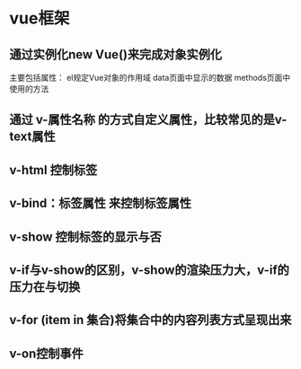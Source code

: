 # vue框架
## 通过实例化new Vue()来完成对象实例化
主要包括属性：
el规定Vue对象的作用域
data页面中显示的数据
methods页面中使用的方法
## 通过 v-属性名称 的方式自定义属性，比较常见的是v-text属性 
## v-html 控制标签
## v-bind：标签属性 来控制标签属性
## v-show 控制标签的显示与否
## v-if与v-show的区别，v-show的渲染压力大，v-if的压力在与切换
## v-for (item in 集合)将集合中的内容列表方式呈现出来
## v-on控制事件
